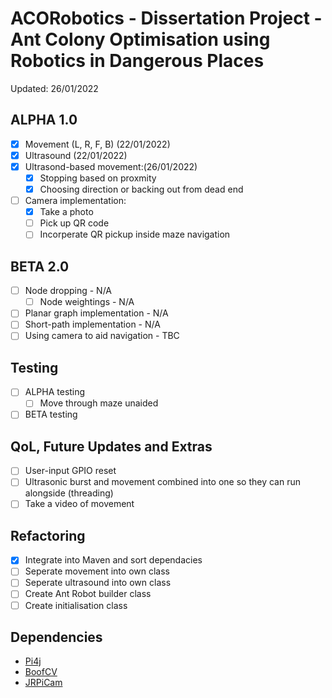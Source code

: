 # ACORobotics - Dissertation Project - Ant Colony Optimisation using Robotics in Dangerous Places
Updated: 26/01/2022

## ALPHA 1.0
- [x] Movement (L, R, F, B) (22/01/2022)
- [x] Ultrasound (22/01/2022)
- [x] Ultrasond-based movement:(26/01/2022)
  - [x] Stopping based on proxmity
  - [x] Choosing direction or backing out from dead end 
- [ ] Camera implementation:
	- [x] Take a photo
	- [ ] Pick up QR code
	- [ ] Incorperate QR pickup inside maze navigation

## BETA 2.0
- [ ] Node dropping - N/A
	- [ ] Node weightings - N/A
- [ ] Planar graph implementation - N/A
- [ ] Short-path implementation - N/A
- [ ] Using camera to aid navigation - TBC

## Testing
- [ ] ALPHA testing
	- [ ] Move through maze unaided 
- [ ] BETA testing

## QoL, Future Updates and Extras
- [ ] User-input GPIO reset
- [ ] Ultrasonic burst and movement combined into one so they can run alongside (threading)
- [ ] Take a video of movement

## Refactoring
- [x] Integrate into Maven and sort dependacies
- [ ] Seperate movement into own class
- [ ] Seperate ultrasound into own class
- [ ] Create Ant Robot builder class
- [ ] Create initialisation class

## Dependencies
- [Pi4j](https://pi4j.com/1.2/download.html)
- [BoofCV](https://github.com/lessthanoptimal/BoofCV)
- [JRPiCam](https://github.com/Hopding/JRPiCam)
